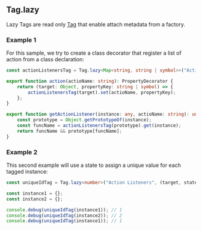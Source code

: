 ## Tag.lazy<T>

Lazy Tags are read only [Tag](./tag.md) that enable attach metadata from a factory.

### Example 1

For this sample, we try to create a class decorator that register a list of action from a class declaration:

```typescript
const actionListenersTag = Tag.lazy<Map<string, string | symbol>>("Action Listeners", () => new Map());

export function action(actioName: string): PropertyDecorator {
    return (target: Object, propertyKey: string | symbol) => {
        actionListenersTag(target).set(actioName, propertyKey);
    };
}

export function getActionListener(instance: any, actioName: string): undefined | Function {
    const prototype = Object.getPrototypeOf(instance);
    const funcName = actionListenersTag(prototype).get(instance);
    return funcName && prototype[funcName];
}
```

### Example 2

This second example will use a state to assign a unique value for each tagged instance:

```typescript
const uniqueIdTag = Tag.lazy<number>("Action Listeners", (target, state) => ++state.lastId, { lastId = 0 });

const instance1 = {};
const instance2 = {};

console.debug(uniqueIdTag(instance1)); // 1
console.debug(uniqueIdTag(instance2)); // 2
console.debug(uniqueIdTag(instance1)); // 1
```
